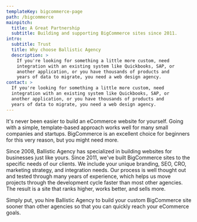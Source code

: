 ```yaml
---
templateKey: bigcommerce-page
path: /bigcommerce
mainpitch:
  title: A Great Partnership
  subtitle: Building and supporting BigCommerce sites since 2011.
intro:
  subtitle: Trust
  title: Why choose Ballistic Agency
  description: >
    If you're looking for something a little more custom, need
    integration with an existing system like Quickbooks, SAP, or
    another application, or you have thousands of products and
    years of data to migrate, you need a web design agency.
contact: >
  If you're looking for something a little more custom, need
  integration with an existing system like Quickbooks, SAP, or
  another application, or you have thousands of products and
  years of data to migrate, you need a web design agency.
---
```

It's never been easier to build an eCommerce website for
yourself. Going with a simple, template-based approach works
well for many small companies and startups. BigCommerce is an
excellent choice for beginners for this very reason, but you
might need more.


Since 2008, Ballistic Agency has specialized in building
websites for businesses just like yours. Since 2011, we've
built BigCommerce sites to the specific needs of our clients.
We include your unique branding, SEO, CRO, marketing strategy,
and integration needs. Our process is well thought out and
tested through many years of experience, which helps us move
projects through the development cycle faster than most other
agencies. The result is a site that ranks higher, works
better, and sells more.


Simply put, you hire Ballistic Agency to build your custom
BigCommerce site sooner than other agencies so that you can
quickly reach your eCommerce goals.
